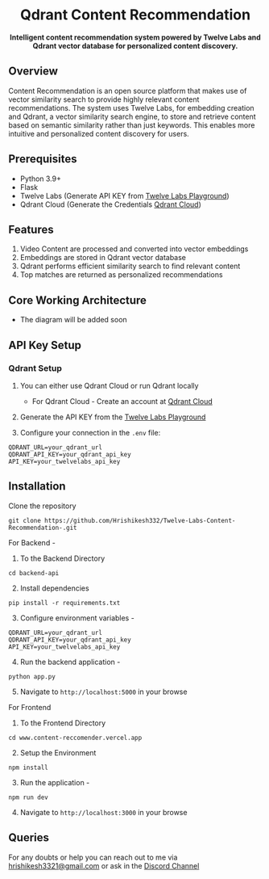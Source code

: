 <div align="center">
    <h1>Qdrant Content Recommendation</h1>
    <p>
        <strong>Intelligent content recommendation system powered by Twelve Labs and Qdrant vector database for personalized content discovery.</strong>
    </p>
</div>

## Overview

Content Recommendation is an open source platform that makes use of vector similarity search to provide highly relevant content recommendations. The system uses Twelve Labs, for embedding creation and Qdrant, a vector similarity search engine, to store and retrieve content based on semantic similarity rather than just keywords. This enables more intuitive and personalized content discovery for users.

## Prerequisites

- Python 3.9+
- Flask
- Twelve Labs (Generate API KEY from [Twelve Labs Playground](https://www.twelvelabs.io/))
- Qdrant Cloud (Generate the Credentials [Qdrant Cloud](https://cloud.qdrant.io/))

## Features

1. Video Content are processed and converted into vector embeddings
2. Embeddings are stored in Qdrant vector database
4. Qdrant performs efficient similarity search to find relevant content
5. Top matches are returned as personalized recommendations

## Core Working Architecture

- The diagram will be added soon

## API Key Setup

### Qdrant Setup

1. You can either use Qdrant Cloud or run Qdrant locally
   - For Qdrant Cloud - Create an account at [Qdrant Cloud](https://cloud.qdrant.io/)

2. Generate the API KEY from the [Twelve Labs Playground](https://www.twelvelabs.io/)

3. Configure your connection in the `.env` file:

```
QDRANT_URL=your_qdrant_url
QDRANT_API_KEY=your_qdrant_api_key
API_KEY=your_twelvelabs_api_key
```



## Installation

Clone the repository
```
git clone https://github.com/Hrishikesh332/Twelve-Labs-Content-Recommendation-.git
```

For Backend - 

1. To the Backend Directory

```
cd backend-api
```

2. Install dependencies
```
pip install -r requirements.txt
```

3. Configure environment variables -

```
QDRANT_URL=your_qdrant_url
QDRANT_API_KEY=your_qdrant_api_key
API_KEY=your_twelvelabs_api_key
```

4. Run the backend application -

```
python app.py
```

5. Navigate to `http://localhost:5000` in your browse
    

For Frontend 

1. To the Frontend Directory

```
cd www.content-reccomender.vercel.app
```

2. Setup the Environment

```
npm install
```

3. Run the application - 

```
npm run dev
```

4. Navigate to `http://localhost:3000` in your browse

## Queries

For any doubts or help you can reach out to me via hrishikesh3321@gmail.com or ask in the [Discord Channel](https://discord.com/invite/Sh6BRfakJa)

